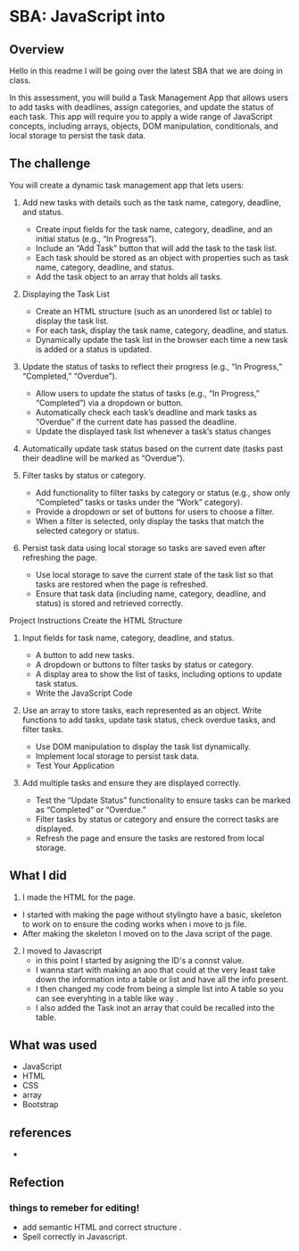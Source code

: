 # SBA: JavaScript into 

## Overview 
 Hello in this readme I will be going over the latest SBA that we are doing in class. 

 In this assessment, you will build a Task Management App that allows users to add tasks with deadlines, assign categories, and update the status of each task. This app will require you to apply a wide range of JavaScript concepts, including arrays, objects, DOM manipulation, conditionals, and local storage to persist the task data.




## The challenge

You will create a dynamic task management app that lets users:
1. Add new tasks with details such as the task name, category, deadline, and status.
    - Create input fields for the task name, category, deadline, and an initial status (e.g., “In Progress”).
    - Include an “Add Task” button that will add the task to the task list.
    - Each task should be stored as an object with properties such as task name, category, deadline, and status.
    - Add the task object to an array that holds all tasks.
2. Displaying the Task List
    - Create an HTML structure (such as an unordered list or table) to display the task list.
    - For each task, display the task name, category, deadline, and status.
    - Dynamically update the task list in the browser each time a new task is added or a status is updated.
2. Update the status of tasks to reflect their progress (e.g., “In Progress,” “Completed,” “Overdue”).
    - Allow users to update the status of tasks (e.g., “In Progress,” “Completed”) via a dropdown or button.
    - Automatically check each task’s deadline and mark tasks as “Overdue” if the current date has passed the deadline.
    -  Update the displayed task list whenever a task’s status changes
3. Automatically update task status based on the current date (tasks past their deadline will be marked as “Overdue”).

4. Filter tasks by status or category.
    - Add functionality to filter tasks by category or status (e.g., show only “Completed” tasks or tasks under the “Work” category).
    - Provide a dropdown or set of buttons for users to choose a filter.
    - When a filter is selected, only display the tasks that match the selected category or status.

5. Persist task data using local storage so tasks are saved even after refreshing the page.
    - Use local storage to save the current state of the task list so that tasks are restored when the page is refreshed.
    - Ensure that task data (including name, category, deadline, and status) is stored and retrieved correctly.



Project Instructions
Create the HTML Structure

1. Input fields for task name, category, deadline, and status.
    - A button to add new tasks.
    - A dropdown or buttons to filter tasks by status or category.
    - A display area to show the list of tasks, including options to update task status.
    - Write the JavaScript Code

2. Use an array to store tasks, each represented as an object.
Write functions to add tasks, update task status, check overdue tasks, and filter tasks.
    - Use DOM manipulation to display the task list dynamically.
    - Implement local storage to persist task data.
    - Test Your Application

3. Add multiple tasks and ensure they are displayed correctly.
    - Test the “Update Status” functionality to ensure tasks can be marked as “Completed” or 
    “Overdue.”
    - Filter tasks by status or category and ensure the correct tasks are displayed.
    - Refresh the page and ensure the tasks are restored from local storage.


## What I did 

1. I made the HTML for the page.
 - I started with making the page without stylingto have a basic, skeleton to work on to 
 ensure the coding works when i move to js file. 
 - After making the skeleton I moved on to the Java script of the page. 
2. I moved to Javascript
    - in this point I started by asigning the ID's a connst value. 
    - I wanna start with making an aoo that could at the very least take down the information into a table or list and have all the info present. 
    - I then changed my code from being a simple list into A table  so you can see everyhting in a table like way .
    - I also added the Task inot an array that could be recalled into the table. 



## What was used 
-  JavaScript
- HTML
- CSS
- array
- Bootstrap


## references 
-
## Refection 

### things to remeber for editing!
- add semantic HTML and correct structure . 
- Spell correctly in Javascript. 



